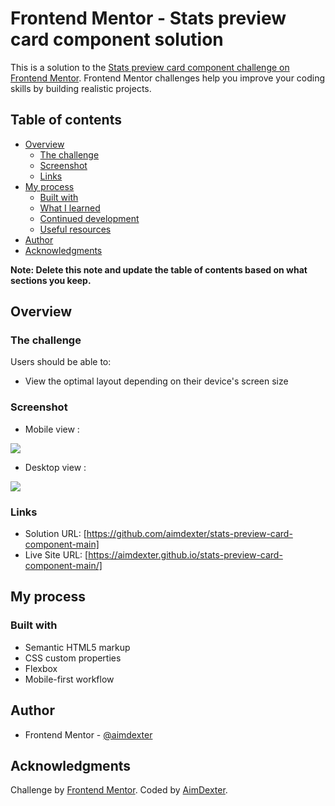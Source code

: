 # Frontend Mentor - Stats preview card component solution

This is a solution to the [Stats preview card component challenge on Frontend Mentor](https://www.frontendmentor.io/challenges/stats-preview-card-component-8JqbgoU62). Frontend Mentor challenges help you improve your coding skills by building realistic projects.

## Table of contents

- [Overview](#overview)
  - [The challenge](#the-challenge)
  - [Screenshot](#screenshot)
  - [Links](#links)
- [My process](#my-process)
  - [Built with](#built-with)
  - [What I learned](#what-i-learned)
  - [Continued development](#continued-development)
  - [Useful resources](#useful-resources)
- [Author](#author)
- [Acknowledgments](#acknowledgments)

**Note: Delete this note and update the table of contents based on what sections you keep.**

## Overview

### The challenge

Users should be able to:

- View the optimal layout depending on their device's screen size

### Screenshot

- Mobile view :

![](./images/screenshot.jpg)

- Desktop view :

![](./images/Desktop_preview.jpg)

### Links

- Solution URL: [https://github.com/aimdexter/stats-preview-card-component-main]
- Live Site URL: [https://aimdexter.github.io/stats-preview-card-component-main/]

## My process

### Built with

- Semantic HTML5 markup
- CSS custom properties
- Flexbox
- Mobile-first workflow

## Author

- Frontend Mentor - [@aimdexter](https://www.frontendmentor.io/profile/aimdexter)

## Acknowledgments

Challenge by <a href="https://www.frontendmentor.io?ref=challenge" target="_blank">Frontend Mentor</a>.
Coded by <a href="https://github.com/aimdexter/">AimDexter</a>.
